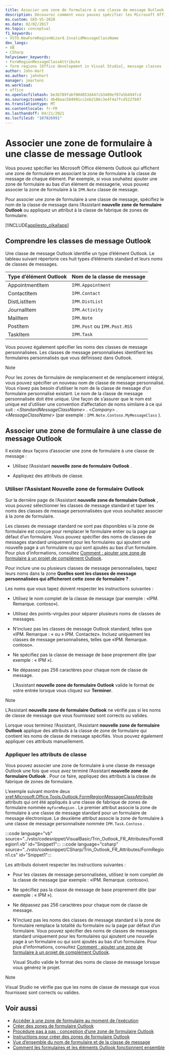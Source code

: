 ```yaml
---
title: Associer une zone de formulaire à une classe de message Outlook
description: Découvrez comment vous pouvez spécifier les Microsoft Office éléments Outlook qui affichent une zone de formulaire en associant la zone de formulaire à la classe de message de chaque élément.
ms.custom: SEO-VS-2020
ms.date: 02/02/2017
ms.topic: conceptual
f1_keywords:
- VSTO.NewFormRegionWizard.InvalidMessageClassName
dev_langs:
- VB
- CSharp
helpviewer_keywords:
- FormRegionMessageClassAttribute
- form regions [Office development in Visual Studio], message classes
author: John-Hart
ms.author: johnhart
manager: jmartens
ms.workload:
- office
ms.openlocfilehash: be3b789fabf00d853d447cb3489ef07a5b494fcd
ms.sourcegitcommit: 4b40aac584991cc2eb2186c3e4f4a7fcd522f607
ms.translationtype: MT
ms.contentlocale: fr-FR
ms.lasthandoff: 04/21/2021
ms.locfileid: "107826991"
---
```

# <a name="associate-a-form-region-with-an-outlook-message-class"></a>Associer une zone de formulaire à une classe de message Outlook
  Vous pouvez spécifier les Microsoft Office éléments Outlook qui affichent une zone de formulaire en associant la zone de formulaire à la classe de message de chaque élément. Par exemple, si vous souhaitez ajouter une zone de formulaire au bas d’un élément de messagerie, vous pouvez associer la zone de formulaire à la `IPM.Note` classe de message.

 Pour associer une zone de formulaire à une classe de message, spécifiez le nom de la classe de message dans l’Assistant **nouvelle zone de formulaire Outlook** ou appliquez un attribut à la classe de fabrique de zones de formulaire.

 [!INCLUDE[appliesto_olkallapp](../vsto/includes/appliesto-olkallapp-md.md)]

## <a name="understand-outlook-message-classes"></a>Comprendre les classes de message Outlook
 Une classe de message Outlook identifie un type d’élément Outlook. Le tableau suivant répertorie ces huit types d’éléments standard et leurs noms de classes de messages.

|Type d’élément Outlook|Nom de la classe de message|
|-----------------------|------------------------|
|AppointmentItem|`IPM.Appointment`|
|ContactItem|`IPM.Contact`|
|DistListItem|`IPM.DistList`|
|JournalItem|`IPM.Activity`|
|MailItem|`IPM.Note`|
|PostItem|`IPM.Post` ou `IPM.Post.RSS`|
| TaskItem|`IPM.Task`|

 Vous pouvez également spécifier les noms des classes de message personnalisées. Les classes de message personnalisées identifient les formulaires personnalisés que vous définissez dans Outlook.

> [!NOTE]
> Pour les zones de formulaire de remplacement et de remplacement intégral, vous pouvez spécifier un nouveau nom de classe de message personnalisé. Vous n’avez pas besoin d’utiliser le nom de la classe de message d’un formulaire personnalisé existant. Le nom de la classe de message personnalisée doit être unique. Une façon de s’assurer que le nom est unique est d’utiliser une convention d’affectation de noms similaire à ce qui suit : \<*StandardMessageClassName*> . \<*Company*> .\<*MessageClassName*> (par exemple : `IPM.Note.Contoso.MyMessageClass` ).

## <a name="associate-a-form-region-with-an-outlook-message-class"></a>Associer une zone de formulaire à une classe de message Outlook
 Il existe deux façons d’associer une zone de formulaire à une classe de message :

- Utilisez l’Assistant **nouvelle zone de formulaire Outlook** .

- Appliquez des attributs de classe.

### <a name="use-the-new-outlook-form-region-wizard"></a>Utiliser l’Assistant Nouvelle zone de formulaire Outlook
 Sur la dernière page de l’Assistant **nouvelle zone de formulaire Outlook** , vous pouvez sélectionner les classes de message standard et taper les noms des classes de message personnalisées que vous souhaitez associer à la zone de formulaire.

 Les classes de message standard ne sont pas disponibles si la zone de formulaire est conçue pour remplacer le formulaire entier ou la page par défaut d’un formulaire. Vous pouvez spécifier des noms de classes de messages standard uniquement pour les formulaires qui ajoutent une nouvelle page à un formulaire ou qui sont ajoutés au bas d’un formulaire. Pour plus d’informations, consultez [Comment : ajouter une zone de formulaire à un projet de complément Outlook](../vsto/how-to-add-a-form-region-to-an-outlook-add-in-project.md).

 Pour inclure une ou plusieurs classes de message personnalisées, tapez leurs noms dans la zone **Quelles sont les classes de message personnalisées qui afficheront cette zone de formulaire ?** .

 Les noms que vous tapez doivent respecter les instructions suivantes :

- Utilisez le nom complet de la classe de message (par exemple : «IPM. Remarque. contoso»).

- Utilisez des points-virgules pour séparer plusieurs noms de classes de messages.

- N’incluez pas les classes de message Outlook standard, telles que «IPM. Remarque : « ou » IPM. Contactez». Incluez uniquement les classes de message personnalisées, telles que «IPM. Remarque. contoso».

- Ne spécifiez pas la classe de message de base proprement dite (par exemple : « IPM »).

- Ne dépassez pas 256 caractères pour chaque nom de classe de message.

  L’Assistant **nouvelle zone de formulaire Outlook** valide le format de votre entrée lorsque vous cliquez sur **Terminer**.

> [!NOTE]
> L’Assistant **nouvelle zone de formulaire Outlook** ne vérifie pas si les noms de classe de message que vous fournissez sont corrects ou valides.

 Lorsque vous terminez l’Assistant, l’Assistant **nouvelle zone de formulaire Outlook** applique des attributs à la classe de zone de formulaire qui contient les noms de classe de message spécifiés. Vous pouvez également appliquer ces attributs manuellement.

### <a name="apply-class-attributes"></a>Appliquer les attributs de classe
 Vous pouvez associer une zone de formulaire à une classe de message Outlook une fois que vous avez terminé l’Assistant **nouvelle zone de formulaire Outlook** . Pour ce faire, appliquez des attributs à la classe de fabrique de zones de formulaire.

 L’exemple suivant montre deux <xref:Microsoft.Office.Tools.Outlook.FormRegionMessageClassAttribute> attributs qui ont été appliqués à une classe de fabrique de zones de formulaire nommée `myFormRegion` . Le premier attribut associe la zone de formulaire à une classe de message standard pour un formulaire de message électronique. Le deuxième attribut associe la zone de formulaire à une classe de message personnalisée nommée `IPM.Task.Contoso` .

 :::code language="vb" source="../vsto/codesnippet/VisualBasic/Trin_Outlook_FR_Attributes/FormRegion1.vb" id="Snippet1":::
 :::code language="csharp" source="../vsto/codesnippet/CSharp/Trin_Outlook_FR_Attributes/FormRegion1.cs" id="Snippet1":::

 Les attributs doivent respecter les instructions suivantes :

- Pour les classes de message personnalisées, utilisez le nom complet de la classe de message (par exemple : «IPM. Remarque. contoso»).

- Ne spécifiez pas la classe de message de base proprement dite (par exemple : « IPM »).

- Ne dépassez pas 256 caractères pour chaque nom de classe de message.

- N’incluez pas les noms des classes de message standard si la zone de formulaire remplace la totalité du formulaire ou la page par défaut d’un formulaire. Vous pouvez spécifier des noms de classes de messages standard uniquement pour les formulaires qui ajoutent une nouvelle page à un formulaire ou qui sont ajoutés au bas d’un formulaire. Pour plus d’informations, consultez [Comment : ajouter une zone de formulaire à un projet de complément Outlook](../vsto/how-to-add-a-form-region-to-an-outlook-add-in-project.md).

  Visual Studio valide le format des noms de classe de message lorsque vous générez le projet.

> [!NOTE]
> Visual Studio ne vérifie pas que les noms de classe de message que vous fournissez sont corrects ou valides.

## <a name="see-also"></a>Voir aussi
- [Accéder à une zone de formulaire au moment de l’exécution](../vsto/accessing-a-form-region-at-run-time.md)
- [Créer des zones de formulaire Outlook](../vsto/creating-outlook-form-regions.md)
- [Procédure pas à pas : conception d’une zone de formulaire Outlook](../vsto/walkthrough-designing-an-outlook-form-region.md)
- [Instructions pour créer des zones de formulaire Outlook](../vsto/guidelines-for-creating-outlook-form-regions.md)
- [Vue d’ensemble du nom de formulaire et de la classe de message](/office/vba/outlook/Concepts/Forms/form-name-and-message-class-overview)
- [Comment les formulaires et les éléments Outlook fonctionnent ensemble](/office/vba/outlook/Concepts/Forms/how-outlook-forms-and-items-work-together)
